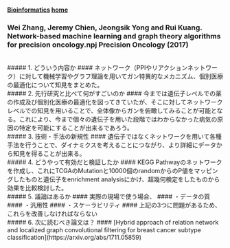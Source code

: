 #### [Bioinformatics](http://inoue0426.me/Bioinformatics) [home](http://inoue0426.me/)

### Wei Zhang, Jeremy Chien, Jeongsik Yong and Rui Kuang. Network-based machine learning and graph theory algorithms for precision oncology.npj Precision Oncology (2017)
<br>
##### 1. どういう内容か
#### ネットワーク（PPIやリアクションネットワーク）に対して機械学習やグラフ理論を用いてガン特異的なメカニズム、個別医療の最適化について知見をまとめた。

<br>
##### 2.  先行研究と比べて何がすごいのか
#### 今までは遺伝子レベルでの薬の作成及び個別化医療の最適化を図ってきていたが、そこに対してネットワークレベルでの知見を用いることで、全体像からガンを俯瞰してみることが可能となる。これにより、今まで個々の遺伝子を用いた段階ではわからなかった病気の原因の特定を可能にすることが出来るであろう。
<br>
##### 3. 技術・手法の新規性
#### 遺伝子ではなくネットワークを用いて各種手法を行うことで、ダイナミクスを考えることにつながり、より詳細にデータから知見を得ることが出来る。
<br>
##### 4. どうやって有効だと検証したか
#### KEGG Pathwayのネットワークを作成し、これにTCGAのMutationと10000個のrandomからのP値をマッピングしたものと遺伝子をenrichment analysisにかけ、超幾何検定をしたものから効果を比較検討した。
<br>
##### 5. 議論はあるか
#### 実際の現場で使う場合、
#### ・データの質 
#### ・汎用性
#### ・スケーラビリティ
#### 上記の3つに問題があるため、これらを改善しなければならない
<br>
##### 6. 次に読むべき論文は？
#### [Hybrid approach of relation network and localized graph convolutional filtering for breast cancer subtype classification](https://arxiv.org/abs/1711.05859)